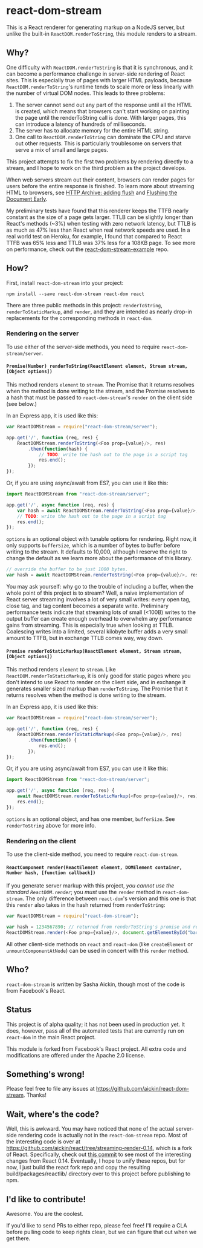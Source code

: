 # react-dom-stream

This is a React renderer for generating markup on a NodeJS server, but unlike the built-in `ReactDOM.renderToString`, this module renders to a stream.

## Why?

One difficulty with `ReactDOM.renderToString` is that it is synchronous, and it can become a performance challenge in server-side rendering of React sites. This is especially true of pages with larger HTML payloads, because `ReactDOM.renderToString`'s runtime tends to scale more or less linearly with the number of virtual DOM nodes. This leads to three problems:

1. The server cannot send out any part of the response until all the HTML is created, which means that browsers can't start working on painting the page until the renderToString call is done. With larger pages, this can introduce a latency of hundreds of milliseconds.
2. The server has to allocate memory for the entire HTML string.
3. One call to `ReactDOM.renderToString` can dominate the CPU and starve out other requests. This is particularly troublesome on servers that serve a mix of small and large pages.


This project attempts to fix the first two problems by rendering directly to a stream, and I hope to work on the third problem as the project develops.

When web servers stream out their content, browsers can render pages for users before the entire response is finished. To learn more about streaming HTML to browsers, see [HTTP Archive: adding flush](http://www.stevesouders.com/blog/2013/01/31/http-archive-adding-flush/) and [Flushing the Document Early](http://www.stevesouders.com/blog/2009/05/18/flushing-the-document-early/).

My preliminary tests have found that this renderer keeps the TTFB nearly constant as the size of a page gets larger. TTLB can be slightly longer than React's methods (~3%) when testing with zero network latency, but TTLB is as much as 47% less than React when real network speeds are used. In a real world test on Heroku, for example, I found that compared to React TTFB was 65% less and TTLB was 37% less for a 108KB page. To see more on performance, check out the [react-dom-stream-example](https://github.com/aickin/react-dom-stream-example) repo.

## How?

First, install `react-dom-stream` into your project:

```
npm install --save react-dom-stream react-dom react
```

There are three public methods in this project: `renderToString`, `renderToStaticMarkup`, and `render`, and they are intended as nearly drop-in replacements for the corresponding methods in `react-dom`. 

### Rendering on the server

To use either of the server-side methods, you need to require `react-dom-stream/server`.

#### `Promise(Number) renderToString(ReactElement element, Stream stream, [Object options])`

This method renders `element` to `stream`. The Promise that it returns resolves when the method is done writing to the stream, and the Promise resolves to a hash that must be passed to `react-dom-stream`'s `render` on the client side (see below.)

In an Express app, it is used like this:

```javascript
var ReactDOMStream = require("react-dom-stream/server");

app.get('/', function (req, res) {
	ReactDOMStream.renderToString(<Foo prop={value}/>, res)
		.then(function(hash) {
			// TODO: write the hash out to the page in a script tag
			res.end();
		});
});
```

Or, if you are using async/await from ES7, you can use it like this:

```javascript
import ReactDOMStream from "react-dom-stream/server";

app.get('/', async function (req, res) {
	var hash = await ReactDOMStream.renderToString(<Foo prop={value}/>, res);
	// TODO: write the hash out to the page in a script tag
	res.end();
});
```

`options` is an optional object with tunable options for rendering. Right now, it only supports `bufferSize`, which is a number of bytes to buffer before writing to the stream. It defaults to 10,000, although I reserve the right to change the default as we learn more about the performance of this library.

```javascript
// override the buffer to be just 1000 bytes.
var hash = await ReactDOMStream.renderToString(<Foo prop={value}/>, res, {bufferSize: 1000});
```

You may ask yourself: why go to the trouble of including a buffer, when the whole point of this project is to stream? Well, a naive implementation of React server streaming involves a lot of very small writes: every open tag, close tag, and tag content becomes a separate write. Preliminary performance tests indicate that streaming lots of small (<100B) writes to the output buffer can create enough overhead to overwhelm any performance gains from streaming. This is especially true when looking at TTLB. Coalescing writes into a limited, several kilobyte buffer adds a very small amount to TTFB, but in exchange TTLB comes way, way down.

#### `Promise renderToStaticMarkup(ReactElement element, Stream stream, [Object options])`

This method renders `element` to `stream`. Like `ReactDOM.renderToStaticMarkup`, it is only good for static pages where you don't intend to use React to render on the client side, and in exchange it generates smaller sized markup than `renderToString`. The Promise that it returns resolves when the method is done writing to the stream.

In an Express app, it is used like this:

```javascript
var ReactDOMStream = require("react-dom-stream/server");

app.get('/', function (req, res) {
	ReactDOMStream.renderToStaticMarkup(<Foo prop={value}/>, res)
		.then(function() {
			res.end();
		});
});
```

Or, if you are using async/await from ES7, you can use it like this:

```javascript
import ReactDOMStream from "react-dom-stream/server";

app.get('/', async function (req, res) {
	await ReactDOMStream.renderToStaticMarkup(<Foo prop={value}/>, res);
	res.end();
});
```

`options` is an optional object, and has one member, `bufferSize`. See `renderToString` above for more info.

### Rendering on the client

To use the client-side method, you need to require `react-dom-stream`.

#### `ReactComponent render(ReactElement element, DOMElement container, Number hash, [function callback])`

If you generate server markup with this project, *you cannot use the standard `ReactDOM.render`*; you *must* use the `render` method in `react-dom-stream`. The only difference between `react-dom`'s version and this one is that this `render` also takes in the hash returned from `renderToString`:

```javascript
var ReactDOMStream = require("react-dom-stream");

var hash = 1234567890; // returned from renderToString's promise and read out into the page
ReactDOMStream.render(<Foo prop={value}/>, document.getElementById("bar"), hash);
```

All other client-side methods on `react` and `react-dom` (like `createElement` or `unmountComponentAtNode`) can be used in concert with this `render` method.

## Who?

`react-dom-stream` is written by Sasha Aickin, though most of the code is from Facebook's React.

## Status

This project is of alpha quality; it has not been used in production yet. It does, however, pass all of the automated tests that are currently run on `react-dom` in the main React project.

This module is forked from Facebook's React project. All extra code and modifications are offered under the Apache 2.0 license.

## Something's wrong!

Please feel free to file any issues at <https://github.com/aickin/react-dom-stream>. Thanks!

## Wait, where's the code?

Well, this is awkward. You may have noticed that none of the actual server-side rendering code is actually not in the `react-dom-stream` repo. Most of the interesting code is over at <https://github.com/aickin/react/tree/streaming-render-0.14>, which is a fork of React. Specifically, check out [this commit](https://github.com/aickin/react/commit/d650a52e806f110ebec971e048b1dbded53cacd6) to see most of the interesting changes from React 0.14. Eventually, I hope to unify these repos, but for now, I just build the react fork repo and copy the resulting build/packages/reactlib/ directory over to this project before publishing to npm. 

## I'd like to contribute!

Awesome. You are the coolest.

If you'd like to send PRs to either repo, please feel free! I'll require a CLA before pulling code to keep rights clean, but we can figure that out when we get there.